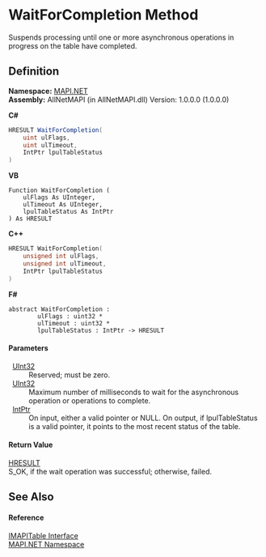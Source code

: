 # WaitForCompletion Method


Suspends processing until one or more asynchronous operations in progress on the table have completed.



## Definition
**Namespace:** <a href="5bef4637-66f8-16d4-e5f4-4d0da57a1538.md">MAPI.NET</a>  
**Assembly:** AllNetMAPI (in AllNetMAPI.dll) Version: 1.0.0.0 (1.0.0.0)

**C#**
``` C#
HRESULT WaitForCompletion(
	uint ulFlags,
	uint ulTimeout,
	IntPtr lpulTableStatus
)
```
**VB**
``` VB
Function WaitForCompletion ( 
	ulFlags As UInteger,
	ulTimeout As UInteger,
	lpulTableStatus As IntPtr
) As HRESULT
```
**C++**
``` C++
HRESULT WaitForCompletion(
	unsigned int ulFlags, 
	unsigned int ulTimeout, 
	IntPtr lpulTableStatus
)
```
**F#**
``` F#
abstract WaitForCompletion : 
        ulFlags : uint32 * 
        ulTimeout : uint32 * 
        lpulTableStatus : IntPtr -> HRESULT 
```



#### Parameters
<dl><dt>  <a href="https://learn.microsoft.com/dotnet/api/system.uint32" target="_blank" rel="noopener noreferrer">UInt32</a></dt><dd>Reserved; must be zero.</dd><dt>  <a href="https://learn.microsoft.com/dotnet/api/system.uint32" target="_blank" rel="noopener noreferrer">UInt32</a></dt><dd>Maximum number of milliseconds to wait for the asynchronous operation or operations to complete.</dd><dt>  <a href="https://learn.microsoft.com/dotnet/api/system.intptr" target="_blank" rel="noopener noreferrer">IntPtr</a></dt><dd>On input, either a valid pointer or NULL. On output, if lpulTableStatus is a valid pointer, it points to the most recent status of the table.</dd></dl>

#### Return Value
<a href="50596607-a328-ef10-6ea9-0448fbb7d197.md">HRESULT</a>  
S_OK, if the wait operation was successful; otherwise, failed.

## See Also


#### Reference
<a href="06a9b727-f5d6-e992-c936-a2712197dcee.md">IMAPITable Interface</a>  
<a href="5bef4637-66f8-16d4-e5f4-4d0da57a1538.md">MAPI.NET Namespace</a>  
